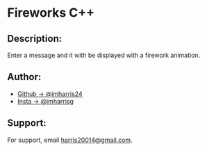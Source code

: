 # Fireworks C++
## Description:
Enter a message and it with be displayed with a firework animation.
## Author:
- [Github -> @imharris24](https://www.github.com/imharris24)
- [Insta -> @imharrisg](https://www.instagram.com/im_harrisg/)
## Support:
For support, email harris20014@gmail.com.
